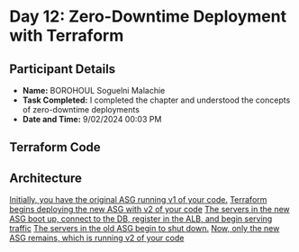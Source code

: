 # Day 12: Zero-Downtime Deployment with Terraform


## Participant Details

- **Name:** BOROHOUL Soguelni Malachie
- **Task Completed:** I completed the chapter and understood the concepts of zero-downtime deployments
- **Date and Time:** 9/02/2024 00:03 PM 

## Terraform Code 

## Architecture 
[Initially, you have the original ASG running v1 of your code.](https://asset.cloudinary.com/dshli1qgh/93d797c4a1ec8b73c7dc4cbc2bb7d20e)
[Terraform begins deploying the new ASG with v2 of your code](https://asset.cloudinary.com/dshli1qgh/e3604a6006c3736d07340c3f279d960e)
[The servers in the new ASG boot up, connect to the DB, register in the ALB, and begin serving traffic](https://asset.cloudinary.com/dshli1qgh/78358b3225bfacf9f364d1e0b2037f40)
[The servers in the old ASG begin to shut down.](https://asset.cloudinary.com/dshli1qgh/b471eb72c4b95396ad6ff27f7c86f883)
[Now, only the new ASG remains, which is running v2 of your code](https://asset.cloudinary.com/dshli1qgh/91a03202b1fd839108e659bc875b0ab3)


